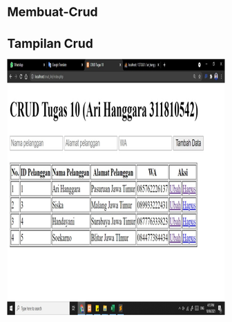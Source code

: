 # Membuat-Crud

# Tampilan Crud

<img src="Home.jpg" alt="Girl in a jacket" width="1116" height="591">

